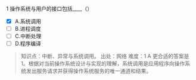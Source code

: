 1
操作系统与用户的接口包括____（）
- [x] A.系统调用
- [ ] B.进程调度
- [ ] C.中断处理
- [ ] D.程序编译

> 知识点：中断、异常与系统调用。
> 出处：网络
> 难度：1
> A 更合适的答案是1。根据对当前操作系统设计与实现的理解，系统调用是应用程序向操作系统发出服务请求并获得操作系统服务的唯一通道和结果。
